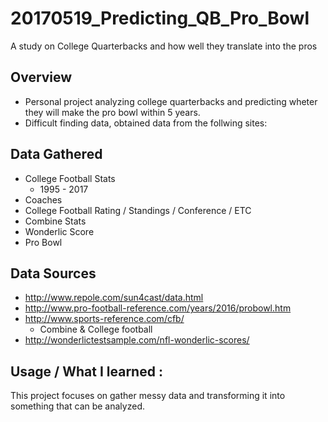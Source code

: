 # 20170519_Predicting_QB_Pro_Bowl
A study on College Quarterbacks and how well they translate into the pros

## Overview 
- Personal project analyzing college quarterbacks and predicting wheter they will make the pro bowl within 5 years.
- Difficult finding data, obtained data from the follwing sites:

## Data Gathered
- College Football Stats
  - 1995 - 2017
- Coaches
- College Football Rating / Standings / Conference / ETC 
- Combine Stats
- Wonderlic Score
- Pro Bowl 

## Data Sources
- http://www.repole.com/sun4cast/data.html
- http://www.pro-football-reference.com/years/2016/probowl.htm
- http://www.sports-reference.com/cfb/ 
  - Combine & College football
- http://wonderlictestsample.com/nfl-wonderlic-scores/ 
  
## Usage / What I learned	:
This project focuses on gather messy data and transforming it into something that can be analyzed.


